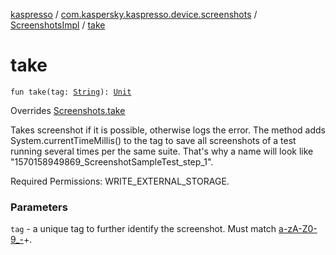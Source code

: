 [kaspresso](../../index.md) / [com.kaspersky.kaspresso.device.screenshots](../index.md) / [ScreenshotsImpl](index.md) / [take](./take.md)

# take

`fun take(tag: `[`String`](https://kotlinlang.org/api/latest/jvm/stdlib/kotlin/-string/index.html)`): `[`Unit`](https://kotlinlang.org/api/latest/jvm/stdlib/kotlin/-unit/index.html)

Overrides [Screenshots.take](../-screenshots/take.md)

Takes screenshot if it is possible, otherwise logs the error.
The method adds System.currentTimeMillis() to the tag to save all screenshots of a test
    running several times per the same suite. That's why a name will look
    like "1570158949869_ScreenshotSampleTest_step_1".

Required Permissions: WRITE_EXTERNAL_STORAGE.

### Parameters

`tag` - a unique tag to further identify the screenshot. Must match [a-zA-Z0-9_-](#)+.